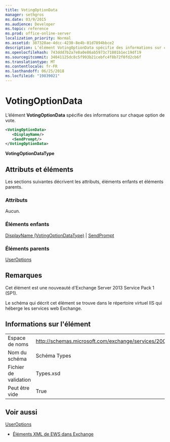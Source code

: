 ```yaml
---
title: VotingOptionData
manager: sethgros
ms.date: 03/9/2015
ms.audience: Developer
ms.topic: reference
ms.prod: office-online-server
localization_priority: Normal
ms.assetid: 387328ae-4dcc-4230-8e4b-01d7894bbce2
description: L’élément VotingOptionData spécifie des informations sur chaque option de vote.
ms.openlocfilehash: 743ddd7b2a7e8a0e86ab5973c71801b1ec19df19
ms.sourcegitcommit: 34041125dc8c5f993b21cebfc4f8b72f0fd2cb6f
ms.translationtype: MT
ms.contentlocale: fr-FR
ms.lasthandoff: 06/25/2018
ms.locfileid: "19839021"
---
```

# <a name="votingoptiondata"></a>VotingOptionData

L’élément **VotingOptionData** spécifie des informations sur chaque option de vote. 
  
```XML
<VotingOptionData>
   <DisplayName/>
   <SendPrompt/>
</VotingOptionData>
```

 **VotingOptionDataType**
## <a name="attributes-and-elements"></a>Attributs et éléments

Les sections suivantes décrivent les attributs, éléments enfants et éléments parents.
  
### <a name="attributes"></a>Attributs

Aucun.
  
### <a name="child-elements"></a>Éléments enfants

[DisplayName (VotingOptionDataType)](displayname-votingoptiondatatype.md) | [SendPrompt](sendprompt.md)
  
### <a name="parent-elements"></a>Éléments parents

[UserOptions](useroptions.md)
  
## <a name="remarks"></a>Remarques

Cet élément est une nouveauté d'Exchange Server 2013 Service Pack 1 (SP1).
  
Le schéma qui décrit cet élément se trouve dans le répertoire virtuel IIS qui héberge les services web Exchange.
  
## <a name="element-information"></a>Informations sur l'élément

|||
|:-----|:-----|
|Espace de noms  <br/> |http://schemas.microsoft.com/exchange/services/2006/types  <br/> |
|Nom du schéma  <br/> |Schéma Types  <br/> |
|Fichier de validation  <br/> |Types.xsd  <br/> |
|Peut être vide  <br/> |True  <br/> |
   
## <a name="see-also"></a>Voir aussi



[UserOptions](useroptions.md)


- [Éléments XML de EWS dans Exchange](ews-xml-elements-in-exchange.md)

